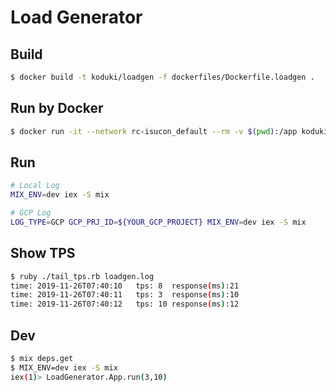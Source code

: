 # Load Generator

## Build

```bash
$ docker build -t koduki/loadgen -f dockerfiles/Dockerfile.loadgen .
```

## Run by Docker

```bash
$ docker run -it --network rc-isucon_default --rm -v $(pwd):/app koduki/loadgen bash
```

## Run

```bash
# Local Log
MIX_ENV=dev iex -S mix

# GCP Log
LOG_TYPE=GCP GCP_PRJ_ID=${YOUR_GCP_PROJECT} MIX_ENV=dev iex -S mix
```

## Show TPS

```bash
$ ruby ./tail_tps.rb loadgen.log
time: 2019-11-26T07:40:10	tps: 8	response(ms):21
time: 2019-11-26T07:40:11	tps: 3	response(ms):10
time: 2019-11-26T07:40:12	tps: 10	response(ms):12
```

## Dev

```bash
$ mix deps.get
$ MIX_ENV=dev iex -S mix
iex(1)> LoadGenerator.App.run(3,10)
```